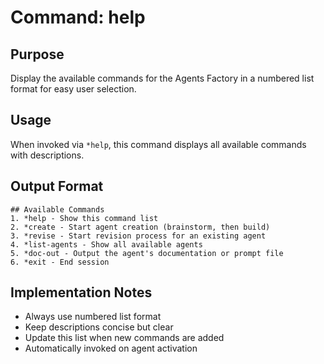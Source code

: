 # Command: help

## Purpose
Display the available commands for the Agents Factory in a numbered list format for easy user selection.

## Usage
When invoked via `*help`, this command displays all available commands with descriptions.

## Output Format
```
## Available Commands
1. *help - Show this command list
2. *create - Start agent creation (brainstorm, then build)
3. *revise - Start revision process for an existing agent  
4. *list-agents - Show all available agents
5. *doc-out - Output the agent's documentation or prompt file
6. *exit - End session
```

## Implementation Notes
- Always use numbered list format
- Keep descriptions concise but clear
- Update this list when new commands are added
- Automatically invoked on agent activation